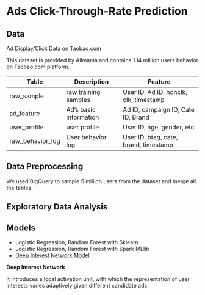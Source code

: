 # Ads Click-Through-Rate Prediction

## **Data**
[Ad Display/Click Data on Taobao.com](https://tianchi.aliyun.com/dataset/dataDetail?dataId=56)

This dataset is provided by Alimama and contains 1.14 million users behavior on Taobao.com platform.

| Table| Description| Feature
|---|---|---|
|raw_sample|	raw training samples	|User   ID, Ad ID, nonclk, clk, timestamp|
|ad_feature|	Ad’s basic information	|Ad   ID, campaign ID, Cate ID, Brand|
|user_profile	|user profile	|User   ID, age, gender, etc|
|raw_behavior_log	|User behavior log	|User   ID, btag, cate, brand, timestamp|

## **Data Preprocessing**
We used BigQuery to sample 5 million users from the dataset and merge all the tables.

## **Exploratory Data Analysis**


## **Models**
- Logistic Regression, Random Forest with Sklearn
- Logistic Regression, Random Forest with Spark MLlib
- [Deep Interest Network Model](https://arxiv.org/pdf/1706.06978.pdf)

**Deep Interest Network**

It introduces a local activation unit, with which the representation of user interests varies adaptively
given different candidate ads.
